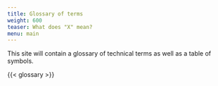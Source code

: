 ```yaml
---
title: Glossary of terms
weight: 600
teaser: What does "X" mean?
menu: main 
---
```


This site will contain a glossary of technical terms as well as a table of symbols.

{{< glossary >}}
